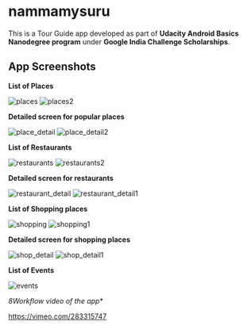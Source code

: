 # nammamysuru

This is a Tour Guide app developed as part of **Udacity Android Basics Nanodegree program** under **Google India Challenge Scholarships**.

## App Screenshots

**List of Places**

![places](https://user-images.githubusercontent.com/5392993/43688892-26de8f38-990f-11e8-98bc-d222b0a7a30a.jpg) ![places2](https://user-images.githubusercontent.com/5392993/43688857-8a0295ec-990e-11e8-92f1-049f7a7f7a0f.jpg)

**Detailed screen for popular places**

![place_detail](https://user-images.githubusercontent.com/5392993/43688890-25a02c62-990f-11e8-89d2-9853b09836cb.jpg) ![place_detail2](https://user-images.githubusercontent.com/5392993/43688891-26392f7a-990f-11e8-8061-d991f4d39d11.jpg)

**List of Restaurants**

![restaurants](https://user-images.githubusercontent.com/5392993/43688860-8bcabf94-990e-11e8-848c-92ad32201a34.jpg) ![restaurants2](https://user-images.githubusercontent.com/5392993/43688862-8c407446-990e-11e8-99c6-58d4527f59fc.jpg)

**Detailed screen for restaurants**

![restaurant_detail](https://user-images.githubusercontent.com/5392993/43688858-8a9d869c-990e-11e8-9d9a-205c43936684.jpg) ![restaurant_detail1](https://user-images.githubusercontent.com/5392993/43688859-8b3a91da-990e-11e8-961b-d3d614e6dce2.jpg)

**List of Shopping places**

![shopping](https://user-images.githubusercontent.com/5392993/43688770-d8583cf8-990c-11e8-9413-6ff904481488.jpg) ![shopping1](https://user-images.githubusercontent.com/5392993/43688771-d9147ada-990c-11e8-83f7-1045dd98b4d4.jpg)

**Detailed screen for shopping places**

![shop_detail](https://user-images.githubusercontent.com/5392993/43688767-d4360c0e-990c-11e8-9cd9-154200fa44a3.jpg) ![shop_detail1](https://user-images.githubusercontent.com/5392993/43688769-d7877df2-990c-11e8-87b1-e061d24155ea.jpg)

**List of Events**

![events](https://user-images.githubusercontent.com/5392993/43688889-25039e24-990f-11e8-9bea-c82f5f988418.jpg)

*8Workflow video of the app**

https://vimeo.com/283315747
